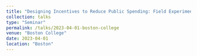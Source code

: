 ```yaml
---
title: "Designing Incentives to Reduce Public Spending: Field Experiments in Government Procurement"
collection: talks
type: "Seminar"
permalink: /talks/2023-04-01-boston-college
venue: "Boston College"
date: 2023-04-01
location: "Boston"
---
```

